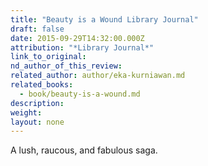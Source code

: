 ```yaml
---
title: "Beauty is a Wound Library Journal"
draft: false
date: 2015-09-29T14:32:00.000Z
attribution: "*Library Journal*"
link_to_original:
nd_author_of_this_review:
related_author: author/eka-kurniawan.md
related_books:
  - book/beauty-is-a-wound.md
description:
weight:
layout: none
---
```

A lush, raucous, and fabulous saga.

